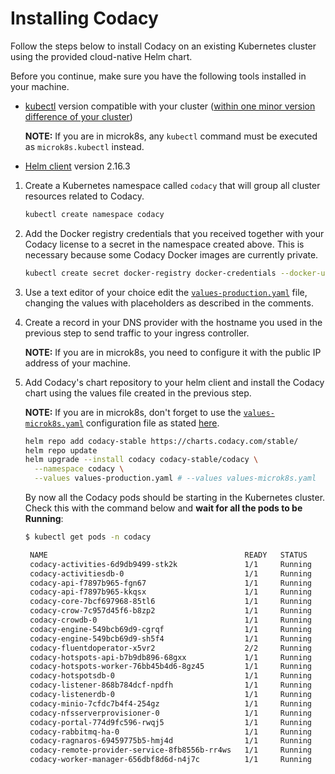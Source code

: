 # Installing Codacy

Follow the steps below to install Codacy on an existing Kubernetes cluster using the provided cloud-native Helm chart.

Before you continue, make sure you have the following tools installed in your machine.

* [kubectl](https://kubernetes.io/docs/tasks/tools/install-kubectl/) version compatible with your cluster ([within one minor version difference of your cluster](https://kubernetes.io/docs/tasks/tools/install-kubectl/#before-you-begin))

    **NOTE:**
    If you are in microk8s, any `kubectl` command must be executed as `microk8s.kubectl` instead.

* [Helm client](https://v2.helm.sh/docs/using_helm/#installing-helm) version 2.16.3

1. Create a Kubernetes namespace called `codacy` that will group all cluster resources related to Codacy.

   ```bash
   kubectl create namespace codacy
   ```

2. Add the Docker registry credentials that you received together with your Codacy license to a secret in the namespace created above. This is necessary because some Codacy Docker images are currently private.

   ```bash
   kubectl create secret docker-registry docker-credentials --docker-username=$DOCKER_USERNAME --docker-password=$DOCKER_PASSWORD --namespace codacy
   ```

3. Use a text editor of your choice edit the [`values-production.yaml`](../codacy/values-production.yaml) file, changing the values with placeholders as described in the comments.

4. Create a record in your DNS provider with the hostname you used in the previous step to send traffic to your ingress controller.

   **NOTE:**
   If you are in microk8s, you need to configure it with the public IP address of your machine.

5. Add Codacy's chart repository to your helm client and install the Codacy chart using the values file created in the previous step.

   **NOTE:**
   If you are in microk8s, don't forget to use the [`values-microk8s.yaml`](../codacy/values-microk8s.yaml) configuration file as stated [here](infrastructure/microk8s-quickstart.md#5-installing-codacy).

   ```bash
   helm repo add codacy-stable https://charts.codacy.com/stable/
   helm repo update
   helm upgrade --install codacy codacy-stable/codacy \
     --namespace codacy \
     --values values-production.yaml # --values values-microk8s.yaml
   ```

   By now all the Codacy pods should be starting in the Kubernetes cluster. Check this with the command below and **wait for all the pods to be Running**:

   ```bash
   $ kubectl get pods -n codacy

    NAME                                            READY   STATUS    RESTARTS   AGE
    codacy-activities-6d9db9499-stk2k               1/1     Running   2          8m57s
    codacy-activitiesdb-0                           1/1     Running   0          8m57s
    codacy-api-f7897b965-fgn67                      1/1     Running   0          8m57s
    codacy-api-f7897b965-kkqsx                      1/1     Running   0          8m57s
    codacy-core-7bcf697968-85tl6                    1/1     Running   0          8m57s
    codacy-crow-7c957d45f6-b8zp2                    1/1     Running   2          8m57s
    codacy-crowdb-0                                 1/1     Running   0          8m57s
    codacy-engine-549bcb69d9-cgrqf                  1/1     Running   1          8m57s
    codacy-engine-549bcb69d9-sh5f4                  1/1     Running   1          8m57s
    codacy-fluentdoperator-x5vr2                    2/2     Running   0          8m57s
    codacy-hotspots-api-b7b9db896-68gxx             1/1     Running   2          8m57s
    codacy-hotspots-worker-76bb45b4d6-8gz45         1/1     Running   3          8m57s
    codacy-hotspotsdb-0                             1/1     Running   0          8m57s
    codacy-listener-868b784dcf-npdfh                1/1     Running   0          8m57s
    codacy-listenerdb-0                             1/1     Running   0          8m57s
    codacy-minio-7cfdc7b4f4-254gz                   1/1     Running   0          8m57s
    codacy-nfsserverprovisioner-0                   1/1     Running   0          8m57s
    codacy-portal-774d9fc596-rwqj5                  1/1     Running   2          8m56s
    codacy-rabbitmq-ha-0                            1/1     Running   0          8m57s
    codacy-ragnaros-69459775b5-hmj4d                1/1     Running   3          8m57s
    codacy-remote-provider-service-8fb8556b-rr4ws   1/1     Running   0          8m56s
    codacy-worker-manager-656dbf8d6d-n4j7c          1/1     Running   0          8m57s
   ```
